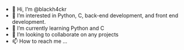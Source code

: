 - 👋 Hi, I’m @blackh4ckr
- 👀 I’m interested in Python, C, back-end development, and front end development.
- 🌱 I’m currently learning Python and C
- 💞️ I’m looking to collaborate on any projects
- 📫 How to reach me ...

<!---
blackh4ckr/blackh4ckr is a ✨ special ✨ repository because its `README.md` (this file) appears on your GitHub profile.
You can click the Preview link to take a look at your changes.
--->
